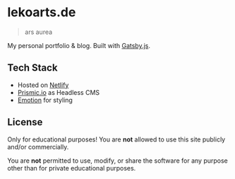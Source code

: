 # lekoarts.de
> ars aurea

My personal portfolio & blog. Built with [Gatsby.js](https://www.gatsbyjs.org/).

## Tech Stack

- Hosted on [Netlify](https://www.netlify.com/)
- [Prismic.io](https://prismic.io/) as Headless CMS
- [Emotion](https://emotion.sh/) for styling

## License

Only for educational purposes! You are **not** allowed to use this site publicly and/or commercially. 

You are **not** permitted to use, modify, or share the software for any purpose other than for private educational purposes.